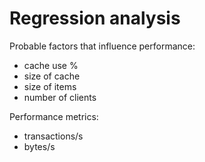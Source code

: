 # Regression analysis

Probable factors that influence performance:

* cache use %
* size of cache
* size of items
* number of clients

Performance metrics:

* transactions/s
* bytes/s
